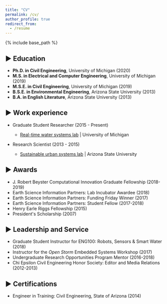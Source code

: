 ```yaml
---
title: "CV"
permalink: /cv/
author_profile: true
redirect_from:
  - /resume
---
```


{% include base_path %}


▶ Education
-----
* __Ph.D. in Civil Engineering__, University of Michigan (2020)
* __M.S. in Electrical and Computer Engineering__, University of Michigan (2019)
* __M.S.E. in Civil Engineering__, University of Michigan (2019)
* __B.S.E. in Environmental Engineering__, Arizona State University (2013)
* __B.A. in English Literature__, Arizona State University (2013)

▶ Work experience
-----
* Graduate Student Researcher (2015 - Present)
  * [Real-time water systems lab](http://www-personal.umich.edu/~bkerkez/) \| University of Michigan

* Research Scientist (2013 - 2015)
  * [Sustainable urban systems lab](http://urbansustainability.lab.asu.edu/) \| Arizona State University
  
▶ Awards
-----
* J. Robert Beyster Computational Innovation Graduate Fellowship (2018-2019)
* Earth Science Information Partners: Lab Incubator Awardee (2018)
* Earth Science Information Partners: Funding Friday Winner (2017)
* Earth Science Information Partners: Student Fellow (2017-2018)
* Henry Earle Riggs Fellowship (2015)
* President's Scholarship (2007)

▶ Leadership and Service
-----
* Graduate Student Instructor for ENG100: Robots, Sensors & Smart Water (2018)
* Instructor for the *Open Storm* Embedded Systems Workshop (2017)
* Undergraduate Research Opportunities Program Mentor (2016-2018)
* Chi Epsilon Civil Engineering Honor Society: Editor and Media Relations (2012-2013)
  
▶ Certifications
-----
* Engineer in Training: Civil Engineering, State of Arizona (2014)
